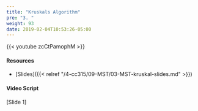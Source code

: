 ```yaml
---
title: "Kruskals Algorithm"
pre: "3. "
weight: 93
date: 2019-02-04T10:53:26-05:00
---
```


{{< youtube zcCtPamophM >}}

#### Resources
* [Slides]({{< relref "/4-cc315/09-MST/03-MST-kruskal-slides.md" >}})

#### Video Script

[Slide 1]